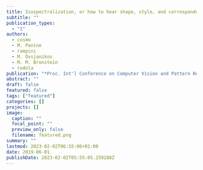 ```yaml
---
title: Isospectralization, or how to hear shape, style, and correspondence
subtitle: ""
publication_types:
  - "1"
authors:
  - cosmo
  - M. Panine
  - rampini
  - M. Ovsjanikov
  - M. M. Bronstein
  - rodola
publication: "*Proc. Int'l Conference on Computer Vision and Pattern Recognition (CVPR)*"
abstract: ""
draft: false
featured: false
tags: ["featured"]
categories: []
projects: []
image:
  caption: ""
  focal_point: ""
  preview_only: false
  filename: featured.png
summary: ""
lastmod: 2023-02-02T06:55:06+01:00
date: 2019-06-01
publishDate: 2023-02-02T05:55:05.259288Z
---
```

